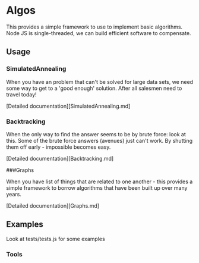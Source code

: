 

# Algos

This provides a simple framework to use to implement basic algorithms. Node JS is single-threaded, we
can build efficient software to compensate.


## Usage

### SimulatedAnnealing

When you have an problem that can't be solved for large data sets, we need some way to get to a 'good enough'
solution. After all salesmen need to travel today!

[Detailed documentation][SimulatedAnnealing.md]

### Backtracking
 
When the only way to find the answer seems to be by brute force: look at this. Some of the brute
force answers (avenues) just can't work. By shutting them off early - impossible becomes easy.

[Detailed documentation][Backtracking.md]

###Graphs

When you have list of things that are related to one another - this provides a simple framework
to borrow algorithms that have been built up over many years. 

[Detailed documentation][Graphs.md]
 
## Examples

Look at tests/tests.js for some examples


### Tools

